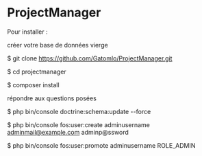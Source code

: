 ProjectManager
==============






Pour installer :

créer votre base de données vierge

$ git clone https://github.com/Gatomlo/ProjectManager.git

$ cd projectmanager

$ composer install

répondre aux questions posées

$ php bin/console doctrine:schema:update --force

$ php bin/console fos:user:create adminusername adminmail@example.com adminp@ssword

$ php bin/console fos:user:promote adminusername ROLE_ADMIN
